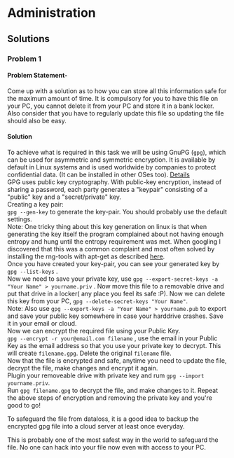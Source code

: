 # Administration

## Solutions

### Problem 1
#### Problem Statement-

Come up with a solution as to how you can store all this information safe for the maximum amount of time. It is compulsory for you to have this file on your PC, you cannot delete it from your PC and store it in a bank locker. Also consider that you have to regularly update this file so updating the file should also be easy. 

#### Solution
To achieve what is required in this task we will be using GnuPG (`gpg`), which can be used for asymmetric and symmetric encryption. It is available by default in Linux systems and is used worldwide by companies to protect confidential data. (It can be installed in other OSes too). [Details](http://www.gnupg.org/gph/en/manual.html)
<br>
GPG uses public key cryptography. With public-key encryption, instead of sharing a password, each party generates a "keypair" consisting of a "public" key and a "secret/private" key. 
<br>
Creating a key pair:<br>
`gpg --gen-key` to generate the key-pair. You should probably use the default settings. <br>
Note: One tricky thing about this key generation on linux is that when generating the key itself the program complained about not having enough entropy and hung until the entropy requirement was met. When googling I discovered that this was a common complaint and most often solved by installing the rng-tools with apt-get as described [here](https://www.howtoforge.com/helping-the-random-number-generator-to-gain-enough-entropy-with-rng-tools-debian-lenny).
<br>Once you have created your key-pair, you can see your generated key by `gpg --list-keys` .<br>
Now we need to save your private key, use `gpg --export-secret-keys -a "Your Name" > yourname.priv` . Now move this file to a removable drive and put that drive in a locker( any place you feel its safe :P). Now we can delete this key from your PC, `gpg --delete-secret-keys "Your Name"`.<br>
Note: Also use `gpg --export-keys -a "Your Name" > yourname.pub` to export and save your public key somewhere in case your harddrive crashes. Save it in your email or cloud.<br>
Now we can encrypt the required file using your Public Key. <br>
`gpg --encrypt -r your@email.com filename` , use the email in your Public Key as the email address so that you use your private key to decrypt. This will create `filename.gpg`. Delete the original `filename` file.<br>
Now that the file is encrypted and safe, anytime you need to update the file, decrypt the file, make changes and encrypt it again.<br>
Plugin your removeable drive with private key  and rum `gpg --import yourname.priv`.<br>
Run `gpg filename.gpg` to decrypt the file, and make changes to it. Repeat the above steps of encryption and removing the private key and you're good to go!

To safeguard the file from dataloss, it is a good idea to backup the encrypted gpg file into a cloud server at least once everyday.

This is probably one of the most safest way in the world to safeguard the file. No one can hack into your file now even with access to your PC.